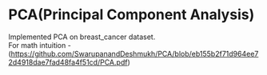 # PCA(Principal Component Analysis)
Implemented PCA on breast_cancer dataset.  
For math intuition - (https://github.com/SwarupanandDeshmukh/PCA/blob/eb155b2f71d964ee72d4918dae7fad48fa4f51cd/PCA.pdf)
